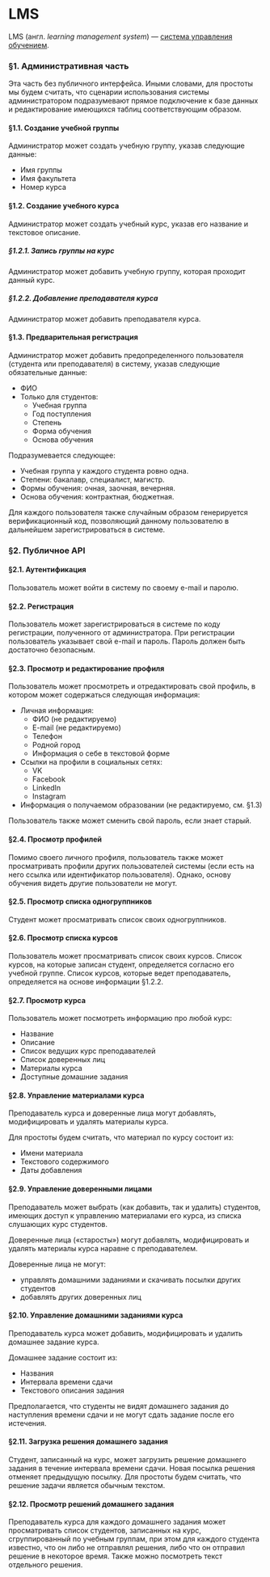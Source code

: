 # LMS

LMS (англ. _learning management system_) — [система управления обучением].

[система управления обучением]: https://ru.wikipedia.org/wiki/%D0%A1%D0%B8%D1%81%D1%82%D0%B5%D0%BC%D0%B0_%D1%83%D0%BF%D1%80%D0%B0%D0%B2%D0%BB%D0%B5%D0%BD%D0%B8%D1%8F_%D0%BE%D0%B1%D1%83%D1%87%D0%B5%D0%BD%D0%B8%D0%B5%D0%BC

### §1. Административная часть

Эта часть без публичного интерфейса. Иными словами, для простоты мы будем считать, что сценарии использования системы администратором подразумевают прямое подключение к базе данных и редактирование имеющихся таблиц соответствующим образом.

#### §1.1. Создание учебной группы

Администратор может создать учебную группу, указав следующие данные:

- Имя группы
- Имя факультета
- Номер курса

#### §1.2. Создание учебного курса

Администратор может создать учебный курс, указав его название и текстовое описание.

##### §1.2.1. Запись группы на курс

Администратор может добавить учебную группу, которая проходит данный курс.

##### §1.2.2. Добавление преподавателя курса

Администратор может добавить преподавателя курса.

#### §1.3. Предварительная регистрация

Администратор может добавить предопределенного пользователя (студента или преподавателя) в систему, указав следующие обязательные данные:

- ФИО
- Только для студентов:
  - Учебная группа
  - Год поступления
  - Степень
  - Форма обучения
  - Основа обучения

Подразумевается следующее:
- Учебная группа у каждого студента ровно одна.
- Степени: бакалавр, специалист, магистр.
- Формы обучения: очная, заочная, вечерняя.
- Основа обучения: контрактная, бюджетная.

Для каждого пользователя также случайным образом генерируется верификационный код, позволяющий данному пользователю в дальнейшем зарегистрироваться в системе.

### §2. Публичное API

#### §2.1. Аутентификация

Пользователь может войти в систему по своему e-mail и паролю.

#### §2.2. Регистрация

Пользователь может зарегистрироваться в системе по коду регистрации, полученного от администратора. При регистрации пользователь указывает свой e-mail и пароль. Пароль должен быть достаточно безопасным.

#### §2.3. Просмотр и редактирование профиля

Пользователь может просмотреть и отредактировать свой профиль, в котором может содержаться следующая информация:

- Личная информация:
  - ФИО (не редактируемо)
  - E-mail (не редактируемо)
  - Телефон
  - Родной город
  - Информация о себе в текстовой форме
- Ссылки на профили в социальных сетях:
  - VK
  - Facebook
  - LinkedIn
  - Instagram
- Информация о получаемом образовании (не редактируемо, см. §1.3)

Пользователь также может сменить свой пароль, если знает старый.

#### §2.4. Просмотр профилей

Помимо своего личного профиля, пользователь также может просматривать профили других пользователей системы (если есть на него ссылка или идентификатор пользователя). Однако, основу обучения видеть другие пользователи не могут.

#### §2.5. Просмотр списка одногруппников

Студент может просматривать список своих одногруппников.

#### §2.6. Просмотр списка курсов

Пользователь может просматривать список своих курсов. Список курсов, на которые записан студент, определяется согласно его учебной группе. Список курсов, которые ведет преподаватель, определяется на основе информации §1.2.2.

#### §2.7. Просмотр курса

Пользователь может посмотреть информацию про любой курс:

- Название
- Описание
- Список ведущих курс преподавателей
- Список доверенных лиц
- Материалы курса
- Доступные домашние задания

#### §2.8. Управление материалами курса

Преподаватель курса и доверенные лица могут добавлять, модифицировать и удалять материалы курса.

Для простоты будем считать, что материал по курсу состоит из:
- Имени материала
- Текстового содержимого
- Даты добавления

#### §2.9. Управление доверенными лицами

Преподаватель может выбрать (как добавить, так и удалить) студентов, имеющих доступ к управлению материалами его курса, из списка слушающих курс студентов.

Доверенные лица («старосты») могут добавлять, модифицировать и удалять материалы курса наравне с преподавателем.

Доверенные лица не могут:
- управлять домашними заданиями и скачивать посылки других студентов
- добавлять других доверенных лиц

#### §2.10. Управление домашними заданиями курса

Преподаватель курса может добавить, модифицировать и удалить домашнее задание курса.

Домашнее задание состоит из:
- Названия
- Интервала времени сдачи
- Текстового описания задания

Предполагается, что студенты не видят домашнего задания до наступления времени сдачи и не могут сдать задание после его истечения.

#### §2.11. Загрузка решения домашнего задания

Студент, записанный на курс, может загрузить решение домашнего задания в течение интервала времени сдачи. Новая посылка решения отменяет предыдущую посылку. Для простоты будем считать, что решение задачи является обычным текстом.

#### §2.12. Просмотр решений домашнего задания

Преподаватель курса для каждого домашнего задания может просматривать список студентов, записанных на курс, сгруппированный по учебным группам, при этом для каждого студента известно, что он либо не отправлял решения, либо что он отправил решение в некоторое время. Также можно посмотреть текст отдельного решения.
